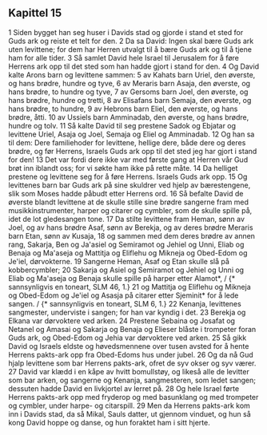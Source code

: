 ## Kapittel 15

1 Siden bygget han seg huser i Davids stad og gjorde i stand et sted for Guds ark og reiste et telt for den.
2 Da sa David: Ingen skal bære Guds ark uten levittene; for dem har Herren utvalgt til å bære Guds ark og til å tjene ham for alle tider.
3 Så samlet David hele Israel til Jerusalem for å føre Herrens ark opp til det sted som han hadde gjort i stand for den.
4 Og David kalte Arons barn og levittene sammen:
5 av Kahats barn Uriel, den øverste, og hans brødre, hundre og tyve,
6 av Meraris barn Asaja, den øverste, og hans brødre, to hundre og tyve,
7 av Gersoms barn Joel, den øverste, og hans brødre, hundre og tretti,
8 av Elisafans barn Semaja, den øverste, og hans brødre, to hundre,
9 av Hebrons barn Eliel, den øverste, og hans brødre, åtti.
10 av Ussiels barn Amminadab, den øverste, og hans brødre, hundre og tolv.
11 Så kalte David til seg prestene Sadok og Ebjatar og levittene Uriel, Asaja og Joel, Semaja og Eliel og Amminadab.
12 Og han sa til dem: Dere familiehoder for levittene, hellige dere, både dere og deres brødre, og før Herrens, Israels Guds ark opp til det sted jeg har gjort i stand for den!
13 Det var fordi dere ikke var med første gang at Herren vår Gud brøt inn iblandt oss; for vi søkte ham ikke på rette måte.
14 Da helliget prestene og levittene seg for å føre Herrens. Israels Guds ark opp.
15 Og levittenes barn bar Guds ark på sine skuldrer ved hjelp av bærestengene, slik som Moses hadde påbudt etter Herrens ord.
16 Så befalte David de øverste blandt levittene at de skulle stille sine brødre sangerne fram med musikkinstrumenter, harper og citarer og cymbler, som de skulle spille på, idet de lot gledesangen tone.
17 Da stilte levittene fram Heman, sønn av Joel, og av hans brødre Asaf, sønn av Berekja, og av deres brødre Meraris barn Etan, sønn av Kusaja,
18 og sammen med dem deres brødre av annen rang, Sakarja, Ben og Ja'asiel og Semiramot og Jehiel og Unni, Eliab og Benaja og Ma'aseja og Mattitja og Eliflehu og Mikneja og Obed-Edom og Je'iel, dørvokterne.
19 Sangerne Heman, Asaf og Etan skulle slå på kobbercymbler;
20 Sakarja og Asiel og Semiramot og Jehiel og Unni og Eliab og Ma'aseja og Benaja skulle spille på harper etter Alamot*, / {* sannsynligvis en toneart, SLM 46, 1.}
21 og Mattitja og Eliflehu og Mikneja og Obed-Edom og Je'iel og Asasja på citarer etter Sjeminit* for å lede sangen. / {* sannsynligvis en toneart, SLM 6, 1.}
22 Kenanja, levittenes sangmester, underviste i sangen; for han var kyndig i det.
23 Berekja og Elkana var dørvoktere ved arken.
24 Prestene Sebaina og Josafat og Netanel og Amasai og Sakarja og Benaja og Elieser blåste i trompeter foran Guds ark, og Obed-Edom og Jehia var dørvoktere ved arken.
25 Så gikk David og Israels eldste og høvedsmennene over tusen avsted for å hente Herrens pakts-ark opp fra Obed-Edoms hus under jubel.
26 Og da nå Gud hjalp levittene som bar Herrens pakts-ark, ofret de syv okser og syv værer.
27 David var klædd i en kåpe av hvitt bomullstøy, og likeså alle de levitter som bar arken, og sangerne og Kenanja, sangmesteren, som ledet sangen; dessuten hadde David en livkjortel av lerret på.
28 Og hele Israel førte Herrens pakts-ark opp med fryderop og med basunklang og med trompeter og cymbler, under harpe- og citarspill.
29 Men da Herrens pakts-ark kom inn i Davids stad, da så Mikal, Sauls datter, ut gjennom vinduet, og hun så kong David hoppe og danse, og hun foraktet ham i sitt hjerte.
